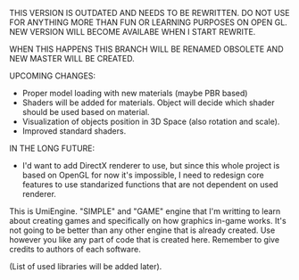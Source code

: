 THIS VERSION IS OUTDATED AND NEEDS TO BE REWRITTEN.
DO NOT USE FOR ANYTHING MORE THAN FUN OR LEARNING PURPOSES ON OPEN GL.
NEW VERSION WILL BECOME AVAILABE WHEN I START REWRITE.

WHEN THIS HAPPENS THIS BRANCH WILL BE RENAMED OBSOLETE AND NEW MASTER WILL BE CREATED.

UPCOMING CHANGES:
* Proper model loading with new materials (maybe PBR based)
* Shaders will be added for materials. Object will decide which shader should be used based on material.
* Visualization of objects position in 3D Space (also rotation and scale).
* Improved standard shaders.

IN THE LONG FUTURE:
* I'd want to add DirectX renderer to use, but since this whole project is based on OpenGL for now it's impossible, I need to redesign core features to use standarized functions that are not dependent on used renderer.


This is UmiEngine. "SIMPLE" and "GAME" engine that I'm writting to learn about creating games and specifically on how graphics in-game works.
It's not going to be better than any other engine that is already created.
Use however you like any part of code that is created here.
Remember to give credits to authors of each software.

(List of used libraries will be added later).